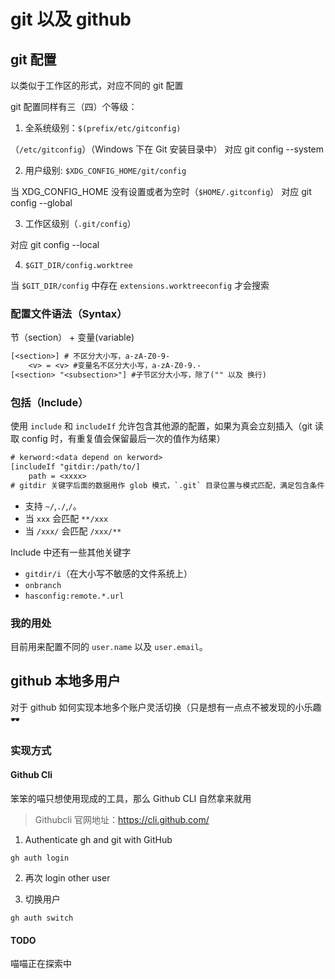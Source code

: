 # git 以及 github

## git 配置

以类似于工作区的形式，对应不同的 git 配置

git 配置同样有三（四）个等级：

1. 全系统级别：`$(prefix/etc/gitconfig)`

（`/etc/gitconfig`）（Windows 下在 Git 安装目录中）
对应 git config --system

2. 用户级别: `$XDG_CONFIG_HOME/git/config`

当 XDG_CONFIG_HOME 没有设置或者为空时（`$HOME/.gitconfig`）
对应 git config --global

3. 工作区级别（`.git/config`）

对应 git config --local

4. `$GIT_DIR/config.worktree`

当 `$GIT_DIR/config` 中存在 `extensions.worktreeconfig` 才会搜索

### 配置文件语法（Syntax）

节（section） + 变量(variable)
```txt
[<section>] # 不区分大小写，a-zA-Z0-9-
    <v> = <v> #变量名不区分大小写，a-zA-Z0-9.-
[<section> "<subsection>"] #子节区分大小写，除了("" 以及 换行)
```

### 包括（Include）

使用 `include` 和 `includeIf` 允许包含其他源的配置，如果为真会立刻插入（git 读取 config 时，有重复值会保留最后一次的值作为结果）

```txt
# kerword:<data depend on kerword>
[includeIf "gitdir:/path/to/]
    path = <xxxx>
# gitdir 关键字后面的数据用作 glob 模式，`.git` 目录位置与模式匹配，满足包含条件
```

- 支持 `~/`,`./`,`/`。
- 当 `xxx` 会匹配 `**/xxx`
- 当 `/xxx/` 会匹配 `/xxx/**`

Include 中还有一些其他关键字
- `gitdir/i`（在大小写不敏感的文件系统上）
- `onbranch`
- `hasconfig:remote.*.url`

### 我的用处

目前用来配置不同的 `user.name` 以及 `user.email`。

## github 本地多用户

对于 github 如何实现本地多个账户灵活切换（只是想有一点点不被发现的小乐趣🕶️

### 实现方式

#### Github Cli

笨笨的喵只想使用现成的工具，那么 Github CLI 自然拿来就用

> Githubcli 官网地址：https://cli.github.com/

1. Authenticate gh and git with GitHub

```shell
gh auth login
```

2. 再次 login other user

3. 切换用户

```shell
gh auth switch
```

#### TODO

喵喵正在探索中
